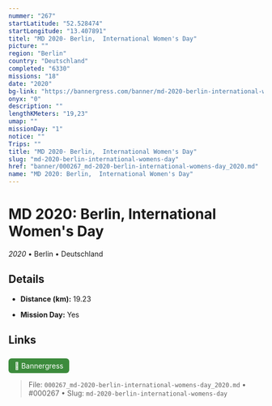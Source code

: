 ```yaml
---
nummer: "267"
startLatitude: "52.528474"
startLongitude: "13.407891"
titel: "MD 2020- Berlin,  International Women's Day"
picture: ""
region: "Berlin"
country: "Deutschland"
completed: "6330"
missions: "18"
date: "2020"
bg-link: "https://bannergress.com/banner/md-2020-berlin-international-women-s-day-643b"
onyx: "0"
description: ""
lengthKMeters: "19,23"
umap: ""
missionDay: "1"
notice: ""
Trips: ""
title: "MD 2020- Berlin,  International Women's Day"
slug: "md-2020-berlin-international-womens-day"
href: "banner/000267_md-2020-berlin-international-womens-day_2020.md"
name: "MD 2020: Berlin,  International Women's Day"
---
```

# MD 2020: Berlin,  International Women's Day

*2020* • Berlin • Deutschland





## Details
- **Distance (km):** 19.23



- **Mission Day:** Yes




## Links
<a href="https://bannergress.com/banner/md-2020-berlin-international-women-s-day-643b" style="display:inline-block;margin:6px 8px 0 0;padding:6px 12px;background:#3c8b3c;color:#fff;text-decoration:none;border-radius:6px;">🔗 Bannergress</a>




> File: `000267_md-2020-berlin-international-womens-day_2020.md` • #000267 • Slug: `md-2020-berlin-international-womens-day`

